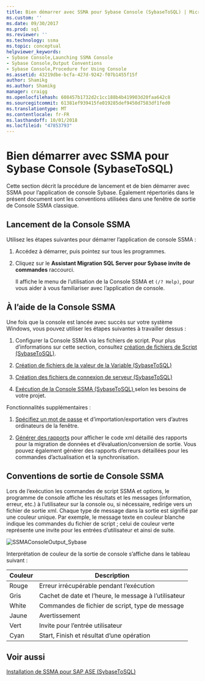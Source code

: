 ```yaml
---
title: Bien démarrer avec SSMA pour Sybase Console (SybaseToSQL) | Microsoft Docs
ms.custom: ''
ms.date: 09/30/2017
ms.prod: sql
ms.reviewer: ''
ms.technology: ssma
ms.topic: conceptual
helpviewer_keywords:
- Sybase Console,Launching SSMA Console
- Sybase Console,Output Conventions
- Sybase Console,Procedure for Using Console
ms.assetid: 43219dbe-bcfa-427d-9242-f07b1455f15f
author: Shamikg
ms.author: Shamikg
manager: craigg
ms.openlocfilehash: 608457b1732d2c1cc188b4b419903d20faa642c8
ms.sourcegitcommit: 61381ef939415fe019285def9450d7583df1fed0
ms.translationtype: MT
ms.contentlocale: fr-FR
ms.lasthandoff: 10/01/2018
ms.locfileid: "47853793"
---
```

# <a name="getting-started-with-the-ssma-for-sybase-console-sybasetosql"></a>Bien démarrer avec SSMA pour Sybase Console (SybaseToSQL)
Cette section décrit la procédure de lancement et de bien démarrer avec SSMA pour l’application de console Sybase. Également répertoriés dans le présent document sont les conventions utilisées dans une fenêtre de sortie de Console SSMA classique.  
  
## <a name="launching-the-ssma-console"></a>Lancement de la Console SSMA  
Utilisez les étapes suivantes pour démarrer l’application de console SSMA :  
  
1.  Accédez à démarrer, puis pointez sur tous les programmes.  
  
2.  Cliquez sur le **Assistant Migration SQL Server pour Sybase invite de commandes** raccourci.  
  
    Il affiche le menu de l’utilisation de la Console SSMA et `(/? Help)`, pour vous aider à vous familiariser avec l’application de console.  
  
## <a name="using-the-ssma-console"></a>À l’aide de la Console SSMA  
Une fois que la console est lancée avec succès sur votre système Windows, vous pouvez utiliser les étapes suivantes à travailler dessus :  
  
1.  Configurer la Console SSMA via les fichiers de script. Pour plus d’informations sur cette section, consultez [création de fichiers de Script &#40;SybaseToSQL&#41;](../../ssma/sybase/creating-script-files-sybasetosql.md).  
  
2.  [Création de fichiers de la valeur de la Variable &#40;SybaseToSQL&#41;](../../ssma/sybase/creating-variable-value-files-sybasetosql.md)  
  
3.  [Création des fichiers de connexion de serveur &#40;SybaseToSQL&#41;](../../ssma/sybase/creating-the-server-connection-files-sybasetosql.md)  
  
4.  [Exécution de la Console SSMA &#40;SybaseToSQL&#41; ](../../ssma/sybase/executing-the-ssma-console-sybasetosql.md) selon les besoins de votre projet. 
  
Fonctionnalités supplémentaires :  
  
1.  [Spécifiez un mot de passe](managing-passwords-sybasetosql.md) et d’importation/exportation vers d’autres ordinateurs de la fenêtre.  
  
2.  [Générer des rapports](generating-reports-sybasetosql.md) pour afficher le code xml détaillé des rapports pour la migration de données et d’évaluation/conversion de sortie. Vous pouvez également générer des rapports d’erreurs détaillées pour les commandes d’actualisation et la synchronisation.  
  
## <a name="ssma-console-output-conventions"></a>Conventions de sortie de Console SSMA  
Lors de l’exécution les commandes de script SSMA et options, le programme de console affiche les résultats et les messages (information, erreur, etc.) à l’utilisateur sur la console ou, si nécessaire, redirige vers un fichier de sortie xml. Chaque type de message dans la sortie est signifié par une couleur unique. Par exemple, le message texte en couleur blanche indique les commandes du fichier de script ; celui de couleur verte représente une invite pour les entrées d’utilisateur et ainsi de suite.  
  
![SSMAConsoleOutput_Sybase](../../ssma/sybase/media/ssmaconsoleoutput_sybase.JPG "SSMAConsoleOutput_Sybase")  
  
Interprétation de couleur de la sortie de console s’affiche dans le tableau suivant :  
  
|Couleur|Description|  
|---------|---------------|  
|Rouge|Erreur irrécupérable pendant l’exécution|  
|Gris|Cachet de date et l’heure, le message à l’utilisateur|  
|White|Commandes de fichier de script, type de message|  
|Jaune|Avertissement|  
|Vert|Invite pour l’entrée utilisateur|  
|Cyan|Start, Finish et résultat d’une opération|  
  
## <a name="see-also"></a>Voir aussi  
[Installation de SSMA pour SAP ASE &#40;SybaseToSQL&#41;](../../ssma/sybase/installing-ssma-for-sybase-sybasetosql.md)  
